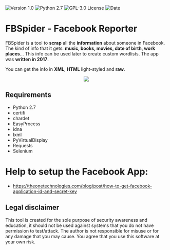 ![[Version 1.0](https://github.com/R3nt0n)](http://img.shields.io/badge/version-v1.0-orange.svg)
![[Python 2.7](https://github.com/R3nt0n)](http://img.shields.io/badge/python-2.7-blue.svg)
![[GPL-3.0 License](https://github.com/R3nt0n)](https://img.shields.io/badge/license-GPL%203.0-brightgreen.svg)
![[Date](https://github.com/R3nt0n)](http://img.shields.io/badge/date-2017-yellow.svg)


# FBSpider - Facebook Reporter

FBSpider is a tool to **scrap** all the **information** about someone in Facebook. The kind of info that it gets: **music, books, movies, date of birth, work places**... This info can be used later to create custom wordlists.
The app was **written in 2017**.

You can get the info in **XML**, **HTML** light-styled and **raw**.


<p align="center"><img src="https://github.com/R3nt0n/fbspider/blob/master/report_example/report_example.png" /></p>


## Requirements
+ Python 2.7
+ certifi
+ chardet
+ EasyProcess
+ idna
+ lxml
+ PyVirtualDisplay
+ Requests
+ Selenium


# Help to setup the Facebook App:
- https://theonetechnologies.com/blog/post/how-to-get-facebook-application-id-and-secret-key


## Legal disclaimer
This tool is created for the sole purpose of security awareness and education, it should not be used against systems that you do not have permission to test/attack. The author is not responsible for misuse or for any damage that you may cause. You agree that you use this software at your own risk. 
